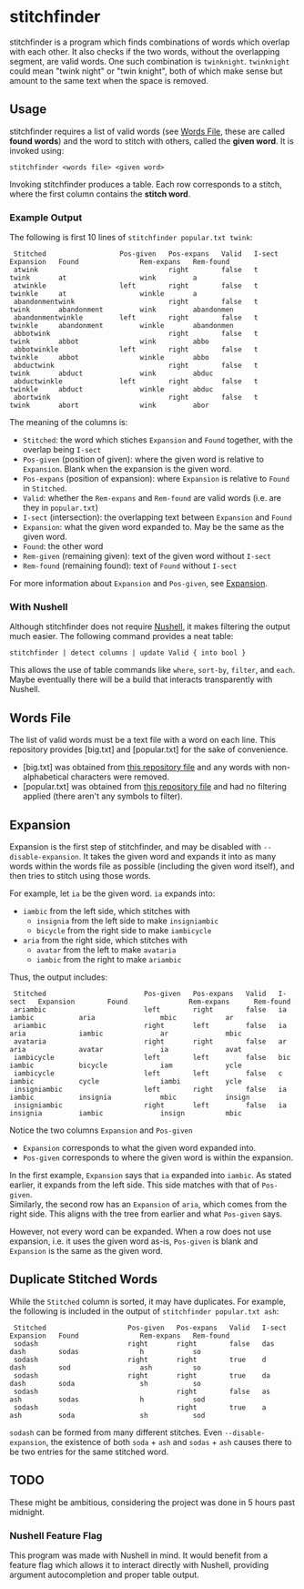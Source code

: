 # stitchfinder

stitchfinder is a program which finds combinations of words which overlap with each other. It also checks if the two words,
without the overlapping segment, are valid words. One such combination is `twinknight`. `twinknight` could mean "twink night"
or "twin knight", both of which make sense but amount to the same text when the space is removed.

## Usage

stitchfinder requires a list of valid words (see [Words File](#words-file), these are called **found words**) and the word
to stitch with others, called the **given word**. It is invoked using:

```
stitchfinder <words file> <given word>
```

Invoking stitchfinder produces a table. Each row corresponds to a stitch, where the first column contains the **stitch word**.

### Example Output

The following is first 10 lines of `stitchfinder popular.txt twink`:

```
 Stitched                  Pos-given   Pos-expans   Valid   I-sect   Expansion   Found               Rem-expans   Rem-found        
 atwink                                right        false   t        twink       at                  wink         a                
 atwinkle                  left        right        false   t        twinkle     at                  winkle       a                
 abandonmentwink                       right        false   t        twink       abandonment         wink         abandonmen       
 abandonmentwinkle         left        right        false   t        twinkle     abandonment         winkle       abandonmen       
 abbotwink                             right        false   t        twink       abbot               wink         abbo             
 abbotwinkle               left        right        false   t        twinkle     abbot               winkle       abbo             
 abductwink                            right        false   t        twink       abduct              wink         abduc            
 abductwinkle              left        right        false   t        twinkle     abduct              winkle       abduc            
 abortwink                             right        false   t        twink       abort               wink         abor            
```

The meaning of the columns is:

- `Stitched`: the word which stiches `Expansion` and `Found` together, with the overlap being `I-sect`
- `Pos-given` (position of given): where the given word is relative to `Expansion`. Blank when the expansion is the given word.
- `Pos-expans` (position of expansion): where `Expansion` is relative to `Found` in `Stitched`.
- `Valid`: whether the `Rem-expans` and `Rem-found` are valid words (i.e. are they in `popular.txt`)
- `I-sect` (intersection): the overlapping text between `Expansion` and `Found`
- `Expansion`: what the given word expanded to. May be the same as the given word.
- `Found`: the other word
- `Rem-given` (remaining given): text of the given word without `I-sect`
- `Rem-found` (remaining found): text of `Found` without `I-sect`

For more information about `Expansion` and `Pos-given`, see [Expansion](#expansion).

### With Nushell

Although stitchfinder does not require [Nushell](https://www.nushell.sh/), it makes filtering the output much easier.
The following command provides a neat table:

```
stitchfinder | detect columns | update Valid { into bool }
```

This allows the use of table commands like `where`, `sort-by`, `filter`, and `each`. Maybe eventually there will
be a build that interacts transparently with Nushell.

## Words File

The list of valid words must be a text file with a word on each line. This repository provides [big.txt] and
[popular.txt] for the sake of convenience.

- [big.txt] was obtained from [this repository file](https://github.com/dwyl/english-words/blob/a77cb15f4f5beb59c15b945f2415328a6b33c3b0/words.txt)
and any words with non-alphabetical characters were removed.
- [popular.txt] was obtained from [this repository file](https://github.com/dolph/dictionary/blob/c65f04b0b5b27a981f437b940cf62fe71320d5ec/popular.txt)
and had no filtering applied (there aren't any symbols to filter).

## Expansion

Expansion is the first step of stitchfinder, and may be disabled with `--disable-expansion`. It takes the given word
and expands it into as many words within the words file as possible (including the given word itself), and then tries
to stitch using those words.

For example, let `ia` be the given word. `ia` expands into:

- `iambic` from the left side, which stitches with
	- `insignia` from the left side to make `insigniambic`
	- `bicycle` from the right side to make `iambicycle`
- `aria` from the right side, which stitches with
	- `avatar` from the left to make `avataria`
	- `iambic` from the right to make `ariambic`

Thus, the output includes:

```
 Stitched                        Pos-given   Pos-expans   Valid   I-sect   Expansion        Found               Rem-expans      Rem-found        
 ariambic                        left        right        false   ia       iambic           aria                mbic            ar               
 ariambic                        right       left         false   ia       aria             iambic              ar              mbic             
 avataria                        right       right        false   ar       aria             avatar              ia              avat             
 iambicycle                      left        left         false   bic      iambic           bicycle             iam             ycle             
 iambicycle                      left        left         false   c        iambic           cycle               iambi           ycle             
 insigniambic                    left        right        false   ia       iambic           insignia            mbic            insign           
 insigniambic                    right       left         false   ia       insignia         iambic              insign          mbic             
```

Notice the two columns `Expansion` and `Pos-given`

- `Expansion` corresponds to what the given word expanded into.
- `Pos-given` corresponds to where the given word is within the expansion.

In the first example, `Expansion` says that `ia` expanded into `iambic`. As stated earlier, it expands from the left side. This side matches with that of `Pos-given`.  
Similarly, the second row has an `Expansion` of `aria`, which comes from the right side. This aligns with the tree from earlier and what `Pos-given` says.

However, not every word can be expanded. When a row does not use expansion, i.e. it uses the given word as-is, `Pos-given` is blank and `Expansion` is the same as the
given word. 

## Duplicate Stitched Words

While the `Stitched` column is sorted, it may have duplicates. For example, the following is included in the output of `stitchfinder popular.txt ash`:

```
 Stitched                    Pos-given   Pos-expans   Valid   I-sect   Expansion   Found               Rem-expans   Rem-found        
 sodash                      right       right        false   das      dash        sodas               h            so               
 sodash                      right       right        true    d        dash        sod                 ash          so               
 sodash                      right       right        true    da       dash        soda                sh           so               
 sodash                                  right        false   as       ash         sodas               h            sod              
 sodash                                  right        true    a        ash         soda                sh           sod              
```

`sodash` can be formed from many different stitches. Even `--disable-expansion`, the existence of both `soda` + `ash` and `sodas` + `ash` causes there to be two entries
for the same stitched word. 

## TODO

These might be ambitious, considering the project was done in 5 hours past midnight.

### Nushell Feature Flag

This program was made with Nushell in mind. It would benefit from a feature flag which allows it to interact directly with Nushell, providing argument autocompletion and proper table output.
